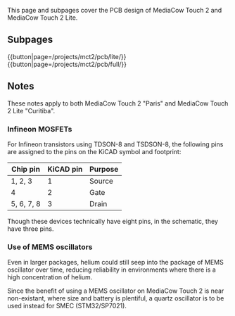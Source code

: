This page and subpages cover the PCB design of MediaCow Touch 2 and MediaCow Touch 2 Lite.

## Subpages

{{button|page=/projects/mct2/pcb/lite/}}
{{button|page=/projects/mct2/pcb/full/}}

## Notes
These notes apply to both MediaCow Touch 2 "Paris" and MediaCow Touch 2 Lite "Curitiba".

### Infineon MOSFETs
For Infineon transistors using TDSON-8 and TSDSON-8, the following pins are assigned to the pins on the KiCAD symbol and footprint:

| Chip pin   | KiCAD pin | Purpose |
| ---------- | --------- | ------- |
| 1, 2, 3    | 1         | Source  |
| 4          | 2         | Gate    |
| 5, 6, 7, 8 | 3         | Drain   |

Though these devices technically have eight pins, in the schematic, they have three pins.

### Use of MEMS oscillators
Even in larger packages, helium could still seep into the package of MEMS oscillator over time, reducing reliability in environments where there is a high concentration of helium.

Since the benefit of using a MEMS oscillator on MediaCow Touch 2 is near non-existant, where size and battery is plentiful, a quartz oscillator is to be used instead for SMEC (STM32/SP7021).


